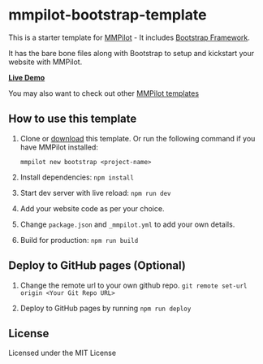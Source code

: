 # mmpilot-bootstrap-template
This is a starter template for [MMPilot](https://mmpilot.kunruchcreations.com/) - It includes [Bootstrap Framework](https://getbootstrap.com).

It has the bare bone files along with Bootstrap to setup and kickstart your website with MMPilot. 

**[Live Demo](https://kunruch.github.io/mmpilot-bootstrap-template/)**

You may also want to check out other [MMPilot templates](https://mmpilot.kunruchcreations.com/templates/)

## How to use this template

1. Clone or [download](https://github.com/kunruch/mmpilot-basic-template/archive/master.zip) this template. Or run the following command if you have MMPilot installed:

   `mmpilot new bootstrap <project-name>`

2. Install dependencies: ``npm install``

3. Start dev server with live reload: ``npm run dev``

4. Add your website code as per your choice.

5. Change ``package.json`` and ``_mmpilot.yml`` to add your own details.

5. Build for production: ``npm run build``

## Deploy to GitHub pages (Optional)

1. Change the remote url to your own github repo. ``git remote set-url origin <Your Git Repo URL>``

2. Deploy to GitHub pages by running ``npm run deploy``

## License

Licensed under the MIT License